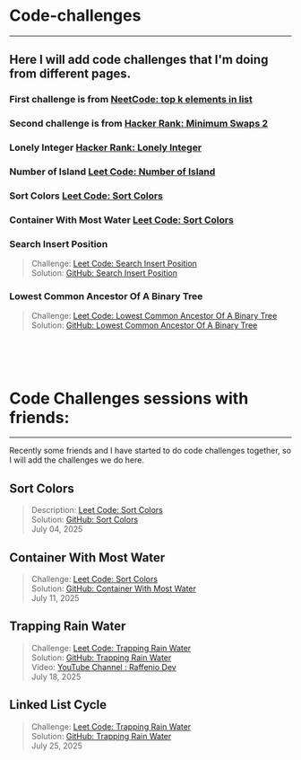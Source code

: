 # Code-challenges

---
## Here I will add code challenges that I'm doing from different pages.


### First challenge is from [NeetCode: top k elements in list](https://neetcode.io/problems/top-k-elements-in-list)

### Second challenge is from [Hacker Rank: Minimum Swaps 2]( https://www.hackerrank.com/challenges/minimum-swaps-2 )

### Lonely Integer [Hacker Rank: Lonely Integer](https://www.hackerrank.com/challenges/one-week-preparation-kit-lonely-integer/problem)

### Number of Island [Leet Code: Number of Island](https://leetcode.com/problems/number-of-islands)

### Sort Colors [Leet Code: Sort Colors](https://leetcode.com/problems/sort-colors/)


### Container With Most Water [Leet Code: Sort Colors](https://leetcode.com/problems/container-with-most-water/)

### Search Insert Position
> Challenge: [Leet Code: Search Insert Position](https://leetcode.com/problems/search-insert-position) <br>
> Solution:   [GitHub: Search Insert Position](https://github.com/Mintakastar/code-challenges/blob/main/src/com/raffenio/leetcode/com/problems/search/insert/position/SearchInsertPositionSolution.java) <br>

### Lowest Common Ancestor Of A Binary Tree
> Challenge: [Leet Code: Lowest Common Ancestor Of A Binary Tree](https://leetcode.com/problems/lowest-common-ancestor-of-a-binary-tree/) <br>
> Solution:   [GitHub: Lowest Common Ancestor Of A Binary Tree](https://github.com/Mintakastar/code-challenges/blob/main/src/com/raffenio/leetcode/com/problems/lowest/common/ancestor/LowestCommonAncestorOfABinaryTreeSolution.java) <br>


<br><br><br>


# Code Challenges sessions with friends:

---
Recently some friends and I have started to do code challenges together, so I will add the challenges we do here.

##  Sort Colors
> Description: [Leet Code: Sort Colors](https://leetcode.com/problems/sort-colors/) <br>
> Solution:  [GitHub: Sort Colors](https://github.com/Mintakastar/code-challenges/blob/main/src/com/raffenio/leetcode/com/problems/sort/colors/Solution.java)<br>
> July 04, 2025

## Container With Most Water
> Challenge: [Leet Code: Sort Colors](https://leetcode.com/problems/container-with-most-water/) <br>
> Solution:  [GitHub: Container With Most Water](https://github.com/Mintakastar/code-challenges/blob/main/src/com/raffenio/leetcode/com/problems/container/with/most/water/ContainerWithMostWaterSolution.java)<br>
> July 11, 2025

## Trapping Rain Water
> Challenge: [Leet Code: Trapping Rain Water](https://leetcode.com/problems/trapping-rain-water/) <br>
> Solution:   [GitHub: Trapping Rain Water](https://github.com/Mintakastar/code-challenges/blob/main/src/com/raffenio/leetcode/com/problems/trapping/rain/water/TrappingRainWaterSolution.java) <br>
> Video:   [YouTube Channel : Raffenio Dev](https://youtu.be/_t2QZQ2C5hk) <br>
> July 18, 2025

## Linked List Cycle
> Challenge: [Leet Code: Trapping Rain Water](https://leetcode.com/problems/linked-list-cycle) <br>
> Solution:   [GitHub: Trapping Rain Water](https://github.com/Mintakastar/code-challenges/blob/main/src/com/raffenio/leetcode/com/problems/linked/list/cycle/LinkedListCycleSolution.java) <br>
> July 25, 2025


<br><br><br><br><br><br><br><br>
